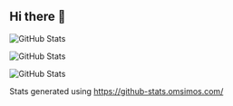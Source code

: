 ## Hi there 👋

![GitHub Stats](https://github-readme-stats.vercel.app/api?username=offbeat-stuff&theme=dark&show_icons=true&hide_border=true&count_private=true)


![GitHub Stats](https://github-readme-stats.vercel.app/api/top-langs/?username=offbeat-stuff&theme=dark&show_icons=true&hide_border=true&layout=compact)


![GitHub Stats](https://streak-stats.demolab.com?user=offbeat-stuff&theme=dark&hide_border=true)

Stats generated using https://github-stats.omsimos.com/

<!--
**offbeat-stuff/offbeat-stuff** is a ✨ _special_ ✨ repository because its `README.md` (this file) appears on your GitHub profile.

Here are some ideas to get you started:

- 🔭 I’m currently working on ...
- 🌱 I’m currently learning ...
- 👯 I’m looking to collaborate on ...
- 🤔 I’m looking for help with ...
- 💬 Ask me about ...
- 📫 How to reach me: ...
- 😄 Pronouns: ...
- ⚡ Fun fact: ...
-->
